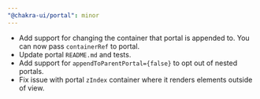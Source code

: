 ```yaml
---
"@chakra-ui/portal": minor
---
```


- Add support for changing the container that portal is appended to. You can now
  pass `containerRef` to portal.
- Update portal `README.md` and tests.
- Add support for `appendToParentPortal={false}` to opt out of nested portals.
- Fix issue with portal `zIndex` container where it renders elements outside of
  view.
